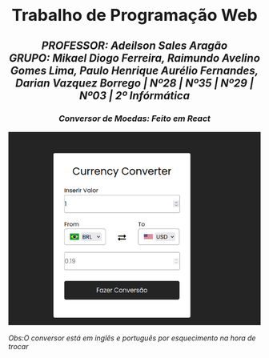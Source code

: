 ### <b><h1 align="center">Trabalho de Programação Web</h1></b>

<h2 align="center"><i> PROFESSOR: Adeilson Sales Aragão <br>
GRUPO: Mikael Diogo Ferreira, Raimundo Avelino Gomes Lima, Paulo Henrique Aurélio Fernandes, Darian Vazquez Borrego  | Nº28 | Nº35 | Nº29 | Nº03 | 2º Infórmática </h2>


<h3 align="center"><i>Conversor de Moedas: Feito em React </h3>

<img src="Captura de tela_2022-12-14_23-45-28.png">

<p>Obs:O conversor está em inglês e português por esquecimento na hora de trocar</p>
